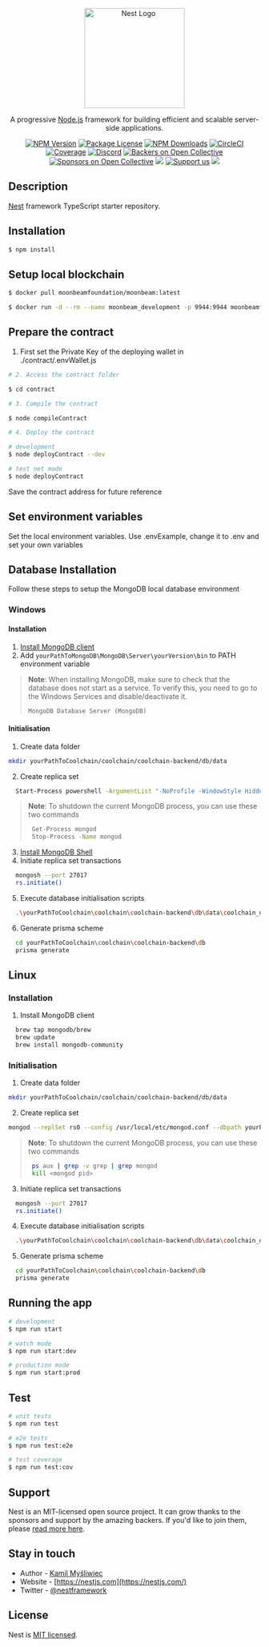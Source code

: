 <p align="center">
  <a href="http://nestjs.com/" target="blank"><img src="https://nestjs.com/img/logo-small.svg" width="200" alt="Nest Logo" /></a>
</p>

[circleci-image]: https://img.shields.io/circleci/build/github/nestjs/nest/master?token=abc123def456
[circleci-url]: https://circleci.com/gh/nestjs/nest

  <p align="center">A progressive <a href="http://nodejs.org" target="_blank">Node.js</a> framework for building efficient and scalable server-side applications.</p>
    <p align="center">
<a href="https://www.npmjs.com/~nestjscore" target="_blank"><img src="https://img.shields.io/npm/v/@nestjs/core.svg" alt="NPM Version" /></a>
<a href="https://www.npmjs.com/~nestjscore" target="_blank"><img src="https://img.shields.io/npm/l/@nestjs/core.svg" alt="Package License" /></a>
<a href="https://www.npmjs.com/~nestjscore" target="_blank"><img src="https://img.shields.io/npm/dm/@nestjs/common.svg" alt="NPM Downloads" /></a>
<a href="https://circleci.com/gh/nestjs/nest" target="_blank"><img src="https://img.shields.io/circleci/build/github/nestjs/nest/master" alt="CircleCI" /></a>
<a href="https://coveralls.io/github/nestjs/nest?branch=master" target="_blank"><img src="https://coveralls.io/repos/github/nestjs/nest/badge.svg?branch=master#9" alt="Coverage" /></a>
<a href="https://discord.gg/G7Qnnhy" target="_blank"><img src="https://img.shields.io/badge/discord-online-brightgreen.svg" alt="Discord"/></a>
<a href="https://opencollective.com/nest#backer" target="_blank"><img src="https://opencollective.com/nest/backers/badge.svg" alt="Backers on Open Collective" /></a>
<a href="https://opencollective.com/nest#sponsor" target="_blank"><img src="https://opencollective.com/nest/sponsors/badge.svg" alt="Sponsors on Open Collective" /></a>
  <a href="https://paypal.me/kamilmysliwiec" target="_blank"><img src="https://img.shields.io/badge/Donate-PayPal-ff3f59.svg"/></a>
    <a href="https://opencollective.com/nest#sponsor"  target="_blank"><img src="https://img.shields.io/badge/Support%20us-Open%20Collective-41B883.svg" alt="Support us"></a>
  <a href="https://twitter.com/nestframework" target="_blank"><img src="https://img.shields.io/twitter/follow/nestframework.svg?style=social&label=Follow"></a>
</p>
  <!--[![Backers on Open Collective](https://opencollective.com/nest/backers/badge.svg)](https://opencollective.com/nest#backer)
  [![Sponsors on Open Collective](https://opencollective.com/nest/sponsors/badge.svg)](https://opencollective.com/nest#sponsor)-->

## Description

[Nest](https://github.com/nestjs/nest) framework TypeScript starter repository.

## Installation

```bash
$ npm install
```
## Setup local blockchain

```bash
$ docker pull moonbeamfoundation/moonbeam:latest

$ docker run -d --rm --name moonbeam_development -p 9944:9944 moonbeamfoundation/moonbeam:latest --dev --rpc-external --sealing 6000
```

## Prepare the contract

1. First set the Private Key of the deploying wallet in ./contract/.envWallet.js

```bash
# 2. Access the contract folder

$ cd contract

# 3. Compile the contract

$ node compileContract

# 4. Deploy the contract

# development
$ node deployContract --dev

# test net mode
$ node deployContract
```

Save the contract address for future reference

## Set environment variables
Set the local environment variables. Use .envExample, change it to .env and set your own variables

## Database Installation

Follow these steps to setup the MongoDB local database environment

### Windows

#### Installation

1. [Install MongoDB client](https://www.mongodb.com/docs/manual/tutorial/install-mongodb-on-windows/#install-mongodb-community-edition-on-windows)
2. Add `yourPathToMongoDB\MongoDB\Server\yourVersion\bin` to PATH environment variable

> **Note**: When installing MongoDB, make sure to check that the database does not start as a service. To verify this, you need to
> go to the Windows Services and disable/deactivate it.
>
>`MongoDB Database Server (MongoDB)`

#### Initialisation

1. Create data folder

```bash
mkdir yourPathToCoolchain/coolchain/coolchain-backend/db/data
```

2. Create replica set

```bash
  Start-Process powershell -ArgumentList "-NoProfile -WindowStyle Hidden -Command `"mongod.exe --replSet rs0 --dbpath 'yourPathToCoolchain\coolchain\coolchain-backend\db\data' --port 27017 --bind_ip_all`""
```

> **Note**: To shutdown the current MongoDB process, you can use these two commands
>```bash
>  Get-Process mongod
>  Stop-Process -Name mongod
>```

3. [Install MongoDB Shell](https://www.mongodb.com/try/download/shell)
4. Initiate replica set transactions

```bash
  mongosh --port 27017
  rs.initiate()
```

5. Execute database initialisation scripts

```bash
  .\yourPathToCoolchain\coolchain\coolchain-backend\db\data\coolchain_db_seed.sh
```

6. Generate prisma scheme

```bash
  cd yourPathToCoolchain\coolchain\coolchain-backend\db
  prisma generate
```

## Linux

### Installation

1. Install MongoDB client

```bash
  brew tap mongodb/brew
  brew update
  brew install mongodb-community
```
### Initialisation

1. Create data folder

```bash
mkdir yourPathToCoolchain/coolchain/coolchain-backend/db/data
```

2. Create replica set

```bash
mongod --replSet rs0 --config /usr/local/etc/mongod.conf --dbpath yourPathToCoolchain/coolchain/coolchain-backend/db/data --port 27017 --bind_ip_all --fork
```

> **Note**: To shutdown the current MongoDB process, you can use these two commands
>```bash
>  ps aux | grep -v grep | grep mongod
>  kill <mongod pid>
>```

3. Initiate replica set transactions

```bash
  mongosh --port 27017
  rs.initiate()
```

4. Execute database initialisation scripts

```bash
  .\yourPathToCoolchain\coolchain\coolchain-backend\db\data\coolchain_db_seed.sh
```

5. Generate prisma scheme

```bash
  cd yourPathToCoolchain\coolchain\coolchain-backend\db
  prisma generate
```

## Running the app

```bash
# development
$ npm run start

# watch mode
$ npm run start:dev

# production mode
$ npm run start:prod
```

## Test

```bash
# unit tests
$ npm run test

# e2e tests
$ npm run test:e2e

# test coverage
$ npm run test:cov
```

## Support

Nest is an MIT-licensed open source project. It can grow thanks to the sponsors and support by the amazing backers. If you'd like to join them, please [read more here](https://docs.nestjs.com/support).

## Stay in touch

- Author - [Kamil Myśliwiec](https://kamilmysliwiec.com)
- Website - [https://nestjs.com](https://nestjs.com/)
- Twitter - [@nestframework](https://twitter.com/nestframework)

## License

Nest is [MIT licensed](LICENSE).
